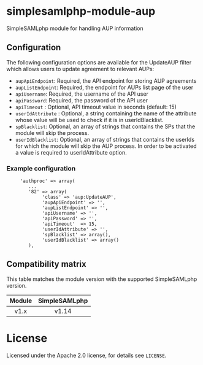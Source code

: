 # simplesamlphp-module-aup
SimpleSAMLphp module for handling AUP information

## Configuration

The following configuration options are available for the UpdateAUP filter which allows users to update agreement to relevant AUPs:
  - `aupApiEndpoint`: Required, the API endpoint for storing AUP agreements
  - `aupListEndpoint`: Required, the endpoint for AUPs list page of the user
  - `apiUsername`: Required, the username of the API user
  - `apiPassword`: Required, the password of the API user
  - `apiTimeout` : Optional, API timeout value in seconds (default: 15)
  - `userIdAttribute` : Optional, a string containing the name of the attribute whose value will be used to check if it is in userIdBlacklist.
  - `spBlacklist`: Optional, an array of strings that contains the SPs that the module will skip the process.
  - `userIdBlacklist`: Optional, an array of strings that contains the userIds for which the module will skip the AUP process. In order to be activated a value is required to userIdAttribute option.

### Example configuration

```
     'authproc' => array(
        ...
        '82' => array(
             'class' => 'aup:UpdateAUP',
             'aupApiEndpoint' => '',
             'aupListEndpoint' => '',
             'apiUsername' => '',
             'apiPassword' => '',
             'apiTimeout'  => 15,
             'userIdAttribute' => '',
             'spBlacklist' => array(),
             'userIdBlacklist' => array()
        ),
```

## Compatibility matrix

This table matches the module version with the supported SimpleSAMLphp version.

| Module |  SimpleSAMLphp |
|:------:|:--------------:|
| v1.x   | v1.14          |

# License

Licensed under the Apache 2.0 license, for details see `LICENSE`.
